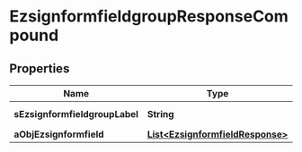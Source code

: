 

# EzsignformfieldgroupResponseCompound

## Properties

Name | Type | Description | Notes
------------ | ------------- | ------------- | -------------
**sEzsignformfieldgroupLabel** | **String** | The Label for the Ezsignformfieldgroup | 
**aObjEzsignformfield** | [**List&lt;EzsignformfieldResponse&gt;**](EzsignformfieldResponse.md) |  | 




